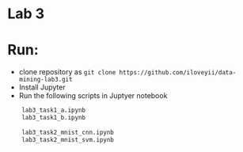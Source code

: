 Lab 3 
===================


# Run:
   * clone repository as `git clone https://github.com/iloveyii/data-mining-lab3.git`
   * Install Jupyter 
   * Run the following scripts in Juptyer notebook
```python
    lab3_task1_a.ipynb
    lab3_task1_b.ipynb
    
    lab3_task2_mnist_cnn.ipynb
    lab3_task2_mnist_svm.ipynb
```
